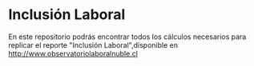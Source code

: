 # Inclusión Laboral

En este repositorio podrás encontrar todos los cálculos necesarios para replicar el reporte "Inclusión Laboral",disponible en http://www.observatoriolaboralnuble.cl
